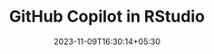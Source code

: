---
title: "GitHub Copilot in RStudio"
date: 2023-11-09T16:30:14+05:30
draft: false
weight: 1
indexPage: "github-copilot"
description: "Learning what GitHub Copilot is, how and why it can be used"

---